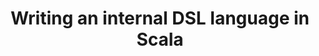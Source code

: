 ---
title: "Writing an internal DSL language in Scala"
description: "Have you ever wanted to write your own programming language? Why not to start with much simpler task - writing some domain specific language. Since the Scala programming language is a great fit for creating internal DSL, we will utilize its functional nature and implicit conversions, and together we will create a fluent API in form of a DSL. 

Scala noob? No worries! No previous Scala experience is needed, all the techniques will be explained during the workshop. It’ll be piece of cake if you know any modern programming language. "
link: "https://www.youtube.com/watch?v=exX6f33DFpg"
tags: ["scala", "DevConf", "DSL", "programming"]
weight: 90
draft: false
---